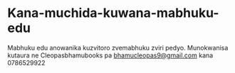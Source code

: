 # Kana-muchida-kuwana-mabhuku-edu
Mabhuku edu anowanika kuzvitoro zvemabhuku zviri pedyo. Munokwanisa kutaura ne Cleopasbhamubooks pa bhamucleopas9@gmail.com kana 0786529922
